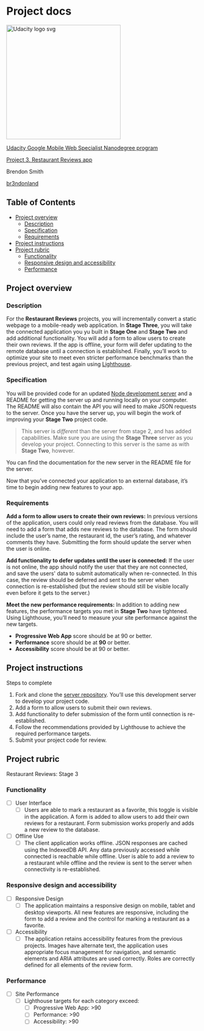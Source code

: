 # Project docs

<a href="https://www.udacity.com/">
  <img src="https://s3-us-west-1.amazonaws.com/udacity-content/rebrand/svg/logo.min.svg" width="300" alt="Udacity logo svg">
</a>

[Udacity Google Mobile Web Specialist Nanodegree program](https://www.udacity.com/course/mobile-web-specialist-nanodegree--nd024)

[Project 3. Restaurant Reviews app](https://github.com/br3ndonland/udacity-google-mws)

Brendon Smith

[br3ndonland](https://github.com/br3ndonland)

## Table of Contents <!-- omit in toc -->

- [Project overview](#project-overview)
  - [Description](#description)
  - [Specification](#specification)
  - [Requirements](#requirements)
- [Project instructions](#project-instructions)
- [Project rubric](#project-rubric)
  - [Functionality](#functionality)
  - [Responsive design and accessibility](#responsive-design-and-accessibility)
  - [Performance](#performance)

## Project overview

### Description

For the **Restaurant Reviews** projects, you will incrementally convert a static webpage to a mobile-ready web application. In **Stage Three**, you will take the connected application you yu built in **Stage One** and **Stage Two** and add additional functionality. You will add a form to allow users to create their own reviews. If the app is offline, your form will defer updating to the remote database until a connection is established. Finally, you’ll work to optimize your site to meet even stricter performance benchmarks than the previous project, and test again using [Lighthouse](https://developers.google.com/web/tools/lighthouse/).

### Specification

You will be provided code for an updated [Node development server](https://github.com/udacity/mws-restaurant-stage-3) and a README for getting the server up and running locally on your computer. The README will also contain the API you will need to make JSON requests to the server. Once you have the server up, you will begin the work of improving your **Stage Two** project code.

> This server is *different* than the server from stage 2, and has added capabilities. Make sure you are using the **Stage Three** server as you develop your project. Connecting to this server is the same as with **Stage Two**, however.

You can find the documentation for the new server in the README file for the server.

Now that you’ve connected your application to an external database, it’s time to begin adding new features to your app.

### Requirements

**Add a form to allow users to create their own reviews:** In previous versions of the application, users could only read reviews from the database. You will need to add a form that adds new reviews to the database. The form should include the user’s name, the restaurant id, the user’s rating, and whatever comments they have. Submitting the form should update the server when the user is online.

**Add functionality to defer updates until the user is connected:** If the user is not online, the app should notify the user that they are not connected, and save the users' data to submit automatically when re-connected. In this case, the review should be deferred and sent to the server when connection is re-established (but the review should still be visible locally even before it gets to the server.)

**Meet the new performance requirements:** In addition to adding new features, the performance targets you met in **Stage Two** have tightened. Using Lighthouse, you’ll need to measure your site performance against the new targets.

- **Progressive Web App** score should be at 90 or better.
- **Performance** score should be at **90** or better.
- **Accessibility** score should be at 90 or better.

## Project instructions

Steps to complete

1. Fork and clone the [server repository](https://github.com/udacity/mws-restaurant-stage-3). You’ll use this development server to develop your project code.
2. Add a form to allow users to submit their own reviews.
3. Add functionality to defer submission of the form until connection is re-established.
4. Follow the recommendations provided by Lighthouse to achieve the required performance targets.
5. Submit your project code for review.

## Project rubric

Restaurant Reviews: Stage 3

### Functionality

- [ ] User Interface
  - [ ] Users are able to mark a restaurant as a favorite, this toggle is visible in the application. A form is added to allow users to add their own reviews for a restaurant. Form submission works properly and adds a new review to the database.
- [ ] Offline Use
  - [ ] The client application works offline. JSON responses are cached using the IndexedDB API. Any data previously accessed while connected is reachable while offline. User is able to add a review to a restaurant while offline and the review is sent to the server when connectivity is re-established.

### Responsive design and accessibility

- [ ] Responsive Design
  - [ ] The application maintains a responsive design on mobile, tablet and desktop viewports. All new features are responsive, including the form to add a review and the control for marking a restaurant as a favorite.
- [ ] Accessibility
  - [ ] The application retains accessibility features from the previous projects. Images have alternate text, the application uses appropriate focus management for navigation, and semantic elements and ARIA attributes are used correctly. Roles are correctly defined for all elements of the review form.

### Performance

- [ ] Site Performance
  - [ ] Lighthouse targets for each category exceed:
    - [ ] Progressive Web App: >90
    - [ ] Performance: >90
    - [ ] Accessibility: >90